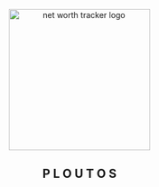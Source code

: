 <p align="center">
  <img src="frontend/src/assets/logo_white.png" width="250" alt="net worth tracker logo">
</p>

<h2 align="center">P L O U T O S</h2>

